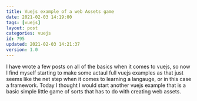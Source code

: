 ```yaml
---
title: Vuejs example of a web Assets game
date: 2021-02-03 14:19:00
tags: [vuejs]
layout: post
categories: vuejs
id: 795
updated: 2021-02-03 14:21:37
version: 1.0
---
```


I have wrote a few posts on all of the basics when it comes to vuejs, so now I find myself starting to make some actaul full vuejs examples as that just seems like the net step when it comes to learning a langauge, or in this case a framework. Today I thought I would start another vuejs example that is a basic simple little game of sorts that has to do with creating web assets.

<!-- more -->
